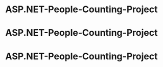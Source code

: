 # ASP.NET-People-Counting-Project
# ASP.NET-People-Counting-Project
# ASP.NET-People-Counting-Project
